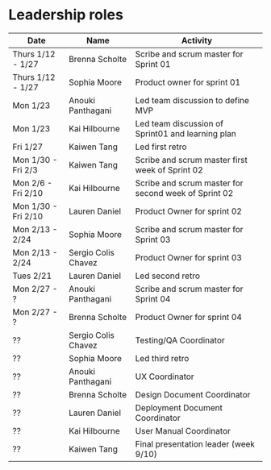 # Leadership roles

| Date                | Name               | Activity                                                                               |
|---------------------|--------------------|----------------------------------------------------------------------------------------|
| Thurs 1/12 - 1/27   | Brenna Scholte     | Scribe and scrum master for Sprint 01                                                  | 
| Thurs 1/12 - 1/27   | Sophia Moore       | Product owner for sprint 01                                                            |
| Mon 1/23            | Anouki Panthagani  | Led team discussion to define MVP                                                      | 
| Mon 1/23            | Kai Hilbourne      | Led team discussion of Sprint01 and learning plan                                      | 
| Fri 1/27            | Kaiwen Tang        | Led first retro                                                                        | 
| Mon 1/30 - Fri 2/3  | Kaiwen Tang        | Scribe and scrum master first week of Sprint 02                                        |
| Mon 2/6 - Fri 2/10  | Kai Hilbourne      | Scribe and scrum master for second week of Sprint 02                                   |
| Mon 1/30 - Fri 2/10 | Lauren Daniel      | Product Owner for sprint 02                                                            |
| Mon 2/13 - 2/24     | Sophia Moore       | Scribe and scrum master for Sprint 03                                                  | 
| Mon 2/13 - 2/24     | Sergio Colis Chavez| Product Owner for sprint 03                                                            |
| Tues 2/21           | Lauren Daniel      | Led second retro                                                                       | 
| Mon 2/27 - ?        | Anouki Panthagani  | Scribe and scrum master for Sprint 04                                                  | 
| Mon 2/27 - ?        | Brenna Scholte     | Product Owner for sprint 04                                                            |
| ??                  | Sergio Colis Chavez| Testing/QA Coordinator                                                                 | 
| ??                  | Sophia Moore       | Led third retro                                                                        | 
| ??                  | Anouki Panthagani  | UX Coordinator                                                                         | 
| ??                  | Brenna Scholte     | Design Document Coordinator                                                            | 
| ??                  | Lauren Daniel      | Deployment Document Coordinator                                                        | 
| ??                  | Kai Hilbourne      | User Manual Coordinator                                                                | 
| ??                  | Kaiwen Tang        | Final presentation leader (week 9/10)                                                  | 
